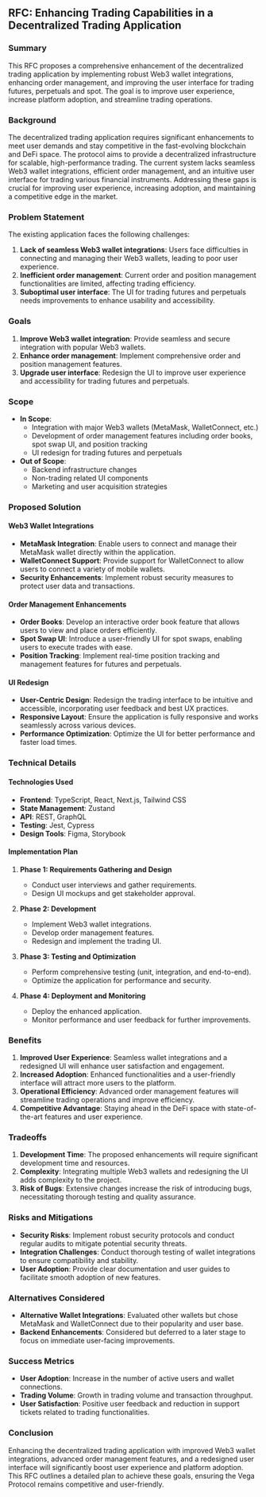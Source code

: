 ## RFC: Enhancing Trading Capabilities in a Decentralized Trading Application

### Summary
This RFC proposes a comprehensive enhancement of the decentralized trading application by implementing robust Web3 wallet integrations, enhancing order management, and improving the user interface for trading futures, perpetuals and spot. The goal is to improve user experience, increase platform adoption, and streamline trading operations.

### Background
The decentralized trading application requires significant enhancements to meet user demands and stay competitive in the fast-evolving blockchain and DeFi space. The protocol aims to provide a decentralized infrastructure for scalable, high-performance trading. The current system lacks seamless Web3 wallet integrations, efficient order management, and an intuitive user interface for trading various financial instruments. Addressing these gaps is crucial for improving user experience, increasing adoption, and maintaining a competitive edge in the market.

### Problem Statement
The existing application faces the following challenges:
1. **Lack of seamless Web3 wallet integrations**: Users face difficulties in connecting and managing their Web3 wallets, leading to poor user experience.
2. **Inefficient order management**: Current order and position management functionalities are limited, affecting trading efficiency.
3. **Suboptimal user interface**: The UI for trading futures and perpetuals needs improvements to enhance usability and accessibility.

### Goals
1. **Improve Web3 wallet integration**: Provide seamless and secure integration with popular Web3 wallets.
2. **Enhance order management**: Implement comprehensive order and position management features.
3. **Upgrade user interface**: Redesign the UI to improve user experience and accessibility for trading futures and perpetuals.

### Scope
- **In Scope**:
  - Integration with major Web3 wallets (MetaMask, WalletConnect, etc.)
  - Development of order management features including order books, spot swap UI, and position tracking
  - UI redesign for trading futures and perpetuals
- **Out of Scope**:
  - Backend infrastructure changes
  - Non-trading related UI components
  - Marketing and user acquisition strategies

### Proposed Solution

#### Web3 Wallet Integrations
- **MetaMask Integration**: Enable users to connect and manage their MetaMask wallet directly within the application.
- **WalletConnect Support**: Provide support for WalletConnect to allow users to connect a variety of mobile wallets.
- **Security Enhancements**: Implement robust security measures to protect user data and transactions.

#### Order Management Enhancements
- **Order Books**: Develop an interactive order book feature that allows users to view and place orders efficiently.
- **Spot Swap UI**: Introduce a user-friendly UI for spot swaps, enabling users to execute trades with ease.
- **Position Tracking**: Implement real-time position tracking and management features for futures and perpetuals.

#### UI Redesign
- **User-Centric Design**: Redesign the trading interface to be intuitive and accessible, incorporating user feedback and best UX practices.
- **Responsive Layout**: Ensure the application is fully responsive and works seamlessly across various devices.
- **Performance Optimization**: Optimize the UI for better performance and faster load times.

### Technical Details

#### Technologies Used
- **Frontend**: TypeScript, React, Next.js, Tailwind CSS
- **State Management**: Zustand
- **API**: REST, GraphQL
- **Testing**: Jest, Cypress
- **Design Tools**: Figma, Storybook

#### Implementation Plan
1. **Phase 1: Requirements Gathering and Design**
   - Conduct user interviews and gather requirements.
   - Design UI mockups and get stakeholder approval.

2. **Phase 2: Development**
   - Implement Web3 wallet integrations.
   - Develop order management features.
   - Redesign and implement the trading UI.

3. **Phase 3: Testing and Optimization**
   - Perform comprehensive testing (unit, integration, and end-to-end).
   - Optimize the application for performance and security.

4. **Phase 4: Deployment and Monitoring**
   - Deploy the enhanced application.
   - Monitor performance and user feedback for further improvements.

### Benefits
1. **Improved User Experience**: Seamless wallet integrations and a redesigned UI will enhance user satisfaction and engagement.
2. **Increased Adoption**: Enhanced functionalities and a user-friendly interface will attract more users to the platform.
3. **Operational Efficiency**: Advanced order management features will streamline trading operations and improve efficiency.
4. **Competitive Advantage**: Staying ahead in the DeFi space with state-of-the-art features and user experience.

### Tradeoffs
1. **Development Time**: The proposed enhancements will require significant development time and resources.
2. **Complexity**: Integrating multiple Web3 wallets and redesigning the UI adds complexity to the project.
3. **Risk of Bugs**: Extensive changes increase the risk of introducing bugs, necessitating thorough testing and quality assurance.

### Risks and Mitigations
- **Security Risks**: Implement robust security protocols and conduct regular audits to mitigate potential security threats.
- **Integration Challenges**: Conduct thorough testing of wallet integrations to ensure compatibility and stability.
- **User Adoption**: Provide clear documentation and user guides to facilitate smooth adoption of new features.

### Alternatives Considered
- **Alternative Wallet Integrations**: Evaluated other wallets but chose MetaMask and WalletConnect due to their popularity and user base.
- **Backend Enhancements**: Considered but deferred to a later stage to focus on immediate user-facing improvements.

### Success Metrics
- **User Adoption**: Increase in the number of active users and wallet connections.
- **Trading Volume**: Growth in trading volume and transaction throughput.
- **User Satisfaction**: Positive user feedback and reduction in support tickets related to trading functionalities.

### Conclusion
Enhancing the decentralized trading application with improved Web3 wallet integrations, advanced order management features, and a redesigned user interface will significantly boost user experience and platform adoption. This RFC outlines a detailed plan to achieve these goals, ensuring the Vega Protocol remains competitive and user-friendly.
